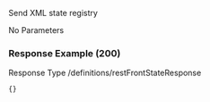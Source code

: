 






 
Send XML state registry  


No Parameters



### Response Example (200)
Response Type /definitions/restFrontStateResponse

```
{}
```


